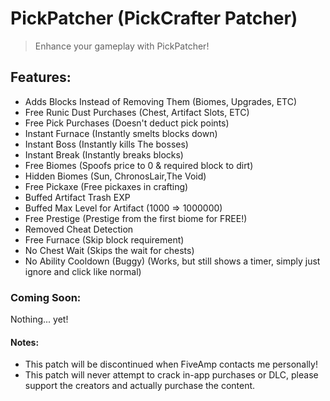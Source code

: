 # PickPatcher (PickCrafter Patcher)
> Enhance your gameplay with PickPatcher!

## Features:
* Adds Blocks Instead of Removing Them (Biomes, Upgrades, ETC)
* Free Runic Dust Purchases (Chest, Artifact Slots, ETC)
* Free Pick Purchases (Doesn't deduct pick points)
* Instant Furnace (Instantly smelts blocks down)
* Instant Boss (Instantly kills The bosses)
* Instant Break (Instantly breaks blocks)
* Free Biomes (Spoofs price to 0 & required block to dirt)
* Hidden Biomes (Sun, ChronosLair,The Void)
* Free Pickaxe (Free pickaxes in crafting)
* Buffed Artifact Trash EXP
* Buffed Max Level for Artifact (1000 => 1000000)
* Free Prestige (Prestige from the first biome for FREE!)
* Removed Cheat Detection
* Free Furnace (Skip block requirement)
* No Chest Wait (Skips the wait for chests)
* No Ability Cooldown (Buggy) (Works, but still shows a timer, simply just ignore and click like normal)


### Coming Soon:
Nothing... yet!



#### Notes: 
* This patch will be discontinued when FiveAmp contacts me personally!
* This patch will never attempt to crack in-app purchases or DLC, please support the creators and actually purchase the content.
